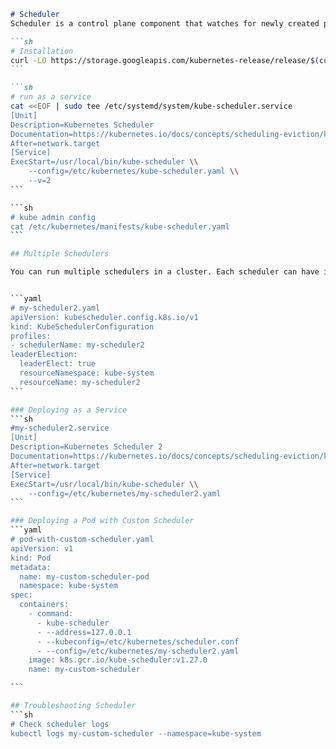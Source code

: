 ````markdown
# Scheduler
Scheduler is a control plane component that watches for newly created pods with no assigned node, and selects a node for them to run on.

```sh
# Installation
curl -LO https://storage.googleapis.com/kubernetes-release/release/$(curl -s https://storage.googleapis.com/kubernetes-release/release/stable.txt)/bin/linux/amd64/kube-scheduler
```

```sh
# run as a service
cat <<EOF | sudo tee /etc/systemd/system/kube-scheduler.service
[Unit]
Description=Kubernetes Scheduler
Documentation=https://kubernetes.io/docs/concepts/scheduling-eviction/kube-scheduler/
After=network.target
[Service]
ExecStart=/usr/local/bin/kube-scheduler \\
    --config=/etc/kubernetes/kube-scheduler.yaml \\
    --v=2
```

```sh
# kube admin config
cat /etc/kubernetes/manifests/kube-scheduler.yaml
```

## Multiple Schedulers

You can run multiple schedulers in a cluster. Each scheduler can have its own configuration and scheduling policies.


```yaml
# my-scheduler2.yaml
apiVersion: kubescheduler.config.k8s.io/v1
kind: KubeSchedulerConfiguration
profiles:
- schedulerName: my-scheduler2
leaderElection:
  leaderElect: true
  resourceNamespace: kube-system
  resourceName: my-scheduler2
```

### Deploying as a Service
```sh
#my-scheduler2.service
[Unit]
Description=Kubernetes Scheduler 2
Documentation=https://kubernetes.io/docs/concepts/scheduling-eviction/kube-scheduler/
After=network.target
[Service]
ExecStart=/usr/local/bin/kube-scheduler \\
    --config=/etc/kubernetes/my-scheduler2.yaml
```

### Deploying a Pod with Custom Scheduler
```yaml
# pod-with-custom-scheduler.yaml
apiVersion: v1
kind: Pod
metadata:
  name: my-custom-scheduler-pod
  namespace: kube-system
spec:
  containers:
    - command:
      - kube-scheduler
      - --address=127.0.0.1
      - --kubeconfig=/etc/kubernetes/scheduler.conf
      - --config=/etc/kubernetes/my-scheduler2.yaml
    image: k8s.gcr.io/kube-scheduler:v1.27.0
    name: my-custom-scheduler

```

## Troubleshooting Scheduler
```sh
# Check scheduler logs
kubectl logs my-custom-scheduler --namespace=kube-system
````
